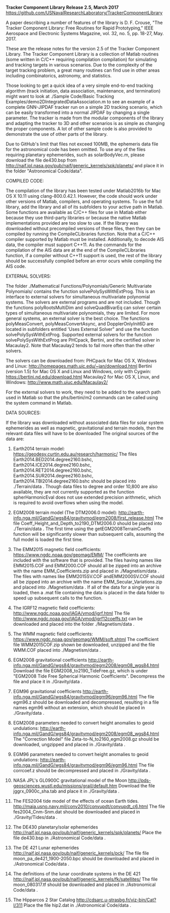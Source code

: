 **Tracker Component Library Release 2.5, March 2017**
https://github.com/USNavalResearchLaboratory/TrackerComponentLibrary

A paper describing a number of features of the library is
D. F. Crouse, "The Tracker Component Library: Free Routines for Rapid
Prototyping," IEEE Aerospace and Electronic Systems Magazine, vol. 32, no.
5, pp. 18-27, May. 2017.

These are the release notes for the version 2.5 of the Tracker Component
Library. The Tracker Component Library is a collection of Matlab routines
(some written in C/C++ requiring compilation compilation) for simulating
and tracking targets in various scenarios. Due to the complexity of the
target tracking problem, a great many routines can find use in other areas
including combinatorics, astronomy, and statistics.

Those looking to get a quick idea of a very simple end-to-end tracking
algorithm (track initiation, data association, maintenance, and
termination) might want to look at
./Sample Code/Basic Tracking Examples/demo2DIntegratedDataAssociation.m
to see an example of a complete GNN-JIPDAF tracker run on a simple 2D
tracking scenario, which can be easily transformed into a normal JIPDAF
by changing a single parameter. The tracker is made from the modular
components of the library and adapting the tracker to 3D and other
scenarios is as simple as changing the proper components. A lot of other
sample code is also provided to demonstrate the use of other parts of the
library.

Due to GitHub's limit that files not exceed 100MB, the ephemeris data file
for the astronomical code has been omitted. To use any of the files
requiring planetary ephemerides, such as solarBodyVec.m, please download
the file de430.bsp from
http://naif.jpl.nasa.gov/pub/naif/generic_kernels/spk/planets/ and place it
in the folder "Astronomical Code/data".

COMPILED CODE:

The compilation of the library has been tested under Matlab2016b for Mac OS
X 10.11 using clang-800.0.42.1. However, the code should work under other
versions of Matlab, compilers, and operating systems.  To use the full
library, add the library and all of its subfolders to your active path in
Matlab. Some functions are available as C/C++ files for use in Matlab
either because they use third-party libraries or because the native Matlab
implementations provided are too slow to use. If the library was downloaded
without precompiled versions of these files, then they can be compiled by
running the CompileCLibraries function. Note that a C/C++ compiler
supported by Matlab must be installed. Additionally, to decode AIS data,
the compiler must support C++11. As the commands for the compilation of the
AIS data are at the end of the CompileCLibraries function, if a compiler
without C++11 support is used, the rest of the library should be
successfully compiled before an error ocurs while compiling the AIS code.

EXTERNAL SOLVERS:

The folder
./Mathematical Functions/Polynomials/Generic Multivariate Polynomials/
contains the function solvePolySysWithExtProg. This is an interface to
external solvers for simultaneous multivariate polynomial systems. The
solvers are external programs and are not included. Though the functions
polyRootsMultiDim and solveQuadBivarEq can solver certain types of
simultaneous multivariate polynomials, they are limited. For more general
systems, an external solver is the best choice. The functions
polyMeasConvert, polyMeasConvertAsync, and DopplerOnlyInit6D are located in
subfolders entitled 'Uses External Solver" and use the function
solvePolySysWithExtProg. Supported external solvers for the function
solvePolySysWithExtProg are PHCpack, Bertini, and the certified solver in
Macaulay2. Note that Macaulay2 tends to fail more often than the other
solvers.

The solvers can be downloaded from:
PHCpack for Mac OS X, Windows and Linux:
http://homepages.math.uic.edu/~jan/download.html
Bertini (version 1.5) for Mac OS X and Linux and Windows, only with Cygwin:
https://bertini.nd.edu/download.html
Macaulay2 for Mac OS X, Linux, and Windows:
http://www.math.uiuc.edu/Macaulay2/

For the external solvers to work, they need to be added to the search path
used in Matlab so that the phs/bertini/m2 commands can be called using the
system command in Matlab.

DATA SOURCES:

If the library was downloaded without associated data files for solar
system ephemerides as well as magnetic, gravitational and terrain models,
then the relevant data files will have to be downloaded The original 
sources of the data are:

1) Earth2014 terrain model:
https://geodesy.curtin.edu.au/research/harmonic/
The files Earth2014.BED2014.degree2160.bshc,
Earth2014.ICE2014.degree2160.bshc, Earth2014.RET2014.degree2160.bshc,
Earth2014.SUR2014.degree2160.bshc, Earth2014.TBI2014.degree2160.bshc should
be placed into ./Terrain/data . Though data files to degree and order
10,800 are also available, they are not currently supported as the function
spherHarmonicEval does not use extended precision arithmetic, which is
required to avoid overflows when using the model.

2) EGM2008 terrain model (The DTM2006.0 model):
http://earth-info.nga.mil/GandG/wgs84/gravitymod/egm2008/first_release.html
The file Coeff_Height_and_Depth_to2190_DTM2006.0 should be placed into 
./Terrain/data . The first time using the getEGM2008TerrainCoeffs function
will be significantly slower than subsequent calls, assuming the full model
is loaded the first time.

3) The EMM2015 magnetic field coefficients:
https://www.ngdc.noaa.gov/geomag/EMM/
The coefficients are included with the software that is provided. The files
having names like EMM2015.COF and EMM2000.COF should all be zipped into an
archive with the name EMM_Coefficients.zip and placed in ./Magnetism/data .
The files with names like EMM2015SV.COF andEMM2000SV.COF should all be
zipped into an archive with the name EMM_Secular_Variations.zip and placed
into ./Magnetism/data . If all of the data for a single year is loaded,
then a .mat file containing the data is placed in  the data folder to speed
up subsequent calls to the function.

4) The IGRF12 magnetic field coefficients:
http://www.ngdc.noaa.gov/IAGA/vmod/igrf.html
The file http://www.ngdc.noaa.gov/IAGA/vmod/igrf12coeffs.txt can be
downloaded and placed into the folder ./Magnetism/data .

5) The WMM magnetic field coefficients:
https://www.ngdc.noaa.gov/geomag/WMM/soft.shtml
The coefficient file WMM2015COF.zip shown be downloaded, unzipped and the
file WMM.COF placed into ./Magnetism/data .

6) EGM2008 gravitational coefficients
http://earth-info.nga.mil/GandG/wgs84/gravitymod/egm2008/egm08_wgs84.html
Download the file  EGM2008_to2190_TideFree.gz, which is under "EGM2008 Tide
Free Spherical Harmonic Coefficients". Decompress the file and place it in
./Gravity/data .

7) EGM96 gravitational coefficients
http://earth-info.nga.mil/GandG/wgs84/gravitymod/egm96/egm96.html
The file egm96.z should be downloaded and decompressed, resulting in a file
names egm96 without an extension, which should be placed in
./Gravity/data .

8) EGM2008 parameters needed to convert height anomalies to geoid
   undulations:
http://earth-info.nga.mil/GandG/wgs84/gravitymod/egm2008/egm08_wgs84.html
The "Correction Model" file Zeta-to-N_to2160_egm2008.gz should be
downloaded, ungzipped and placed in ./Gravity/data .

9) EGM96 parameters needed to convert height anomalies to geoid
   undulations:
http://earth-info.nga.mil/GandG/wgs84/gravitymod/egm96/egm96.html
The file corrcoef.z should be decompressed and placed in ./Gravity/data .

10) NASA JPL's GL0900C gravitational model of the Moon
http://pds-geosciences.wustl.edu/missions/grail/default.htm
Download the file jggrx_0900c_sha.tab and place it in ./Gravity/data .

11) The FES2004 tide model of the effects of ocean Earth tides.
http://maia.usno.navy.mil/conv2010/convupdt/convupdt_c6.html
The file fes2004_Cnm-Snm.dat should be downloaded and placed in
./Gravity/Tides/data .

12) The DE430 planetary/solar ephemerides
http://naif.jpl.nasa.gov/pub/naif/generic_kernels/spk/planets/
Place the file de430.bsp in ./Astronomical Code/data .

13) The DE 421 Lunar ephemerides
http://naif.jpl.nasa.gov/pub/naif/generic_kernels/pck/
The file file moon_pa_de421_1900-2050.bpc should be downloaded and placed
in ./Astronomical Code/data .

14) The definitions of the lunar coordinate systems in the DE 421 
http://naif.jpl.nasa.gov/pub/naif/generic_kernels/fk/satellites/
The file moon_080317.tf should be downloaded and placed in
./Astronomical Code/data .
 
15) The Hipparcos 2 Star Catalog
http://cdsarc.u-strasbg.fr/viz-bin/Cat?I/311
Place the file hip2.dat in ./Astronomical Code/data .
